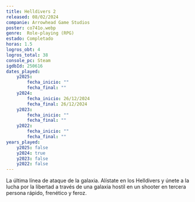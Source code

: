```yaml
---
title: Helldivers 2
released: 08/02/2024
companie: Arrowhead Game Studios
poster: co741o.webp
genre:  Role-playing (RPG)
estado: Completado
horas: 1.5
logros_obt: 4
logros_total: 38
console_pc: Steam
igdbId: 250616
dates_played:
    y2025:
        fecha_inicio: ""
        fecha_final: ""
    y2024:
        fecha_inicio: 26/12/2024
        fecha_final: 26/12/2024
    y2023:
        fecha_inicio: ""
        fecha_final: ""
    y2022:
        fecha_inicio: ""
        fecha_final: ""
years_played:
    y2025: false
    y2024: true
    y2023: false
    y2022: false
---
```


La última línea de ataque de la galaxia. Alístate en los Helldivers y únete a la lucha por la libertad a través de una galaxia hostil en un shooter en tercera persona rápido, frenético y feroz.